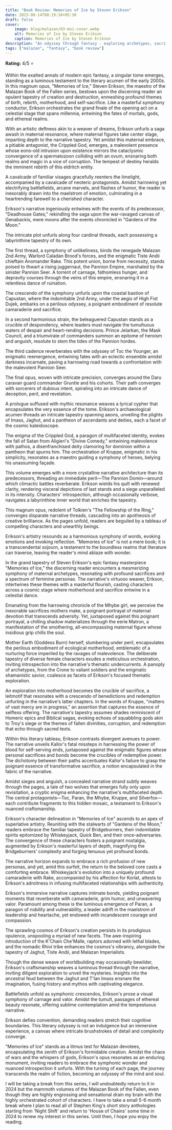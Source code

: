```yaml
---
title: "Book Review: Memories of Ice by Steven Erikson"
date: 2023-08-14T00:19:34+05:30
draft: false
cover: 
    image: blog/malazan/03-moi-cover.webp
    alt: Memories of Ice by Steven Erikson
    caption: Memories of Ice by Steven Erikson
description: "An odyssey through fantasy - exploring archetypes, sacrifice, and profound character depths. A climax to the first part of the great chronicle."
tags: ["malazan", "fantasy", "book review"]
---
```


**Rating:** 4/5 ⭐  

Within the exalted annals of modern epic fantasy, a singular tome emerges, standing as a luminous testament to the literary acumen of the early 2000s. In this magnum opus, "Memories of Ice," Steven Erikson, the maestro of the Malazan Book of the Fallen series, bestows upon the discerning reader an opulent tapestry of creation and destruction, enmeshing profound themes of birth, rebirth, motherhood, and self-sacrifice. Like a masterful symphony conductor, Erikson orchestrates the grand finale of the opening act on a celestial stage that spans millennia, entwining the fates of mortals, gods, and ethereal realms.

With an artistic deftness akin to a weaver of dreams, Erikson unfurls a saga awash in maternal resonance, where maternal figures take center stage, imparting depth to the narrative tapestry. Yet amidst this maternal embrace, a pitiable antagonist, the Crippled God, emerges, a malevolent presence whose eons-old intrusion upon existence mirrors the cataclysmic convergence of a spermatozoon colliding with an ovum, ensnaring both realms and magic in a vice of corruption. The tempest of destiny heralds the imminent rebirth of this eldritch entity.

A cavalcade of familiar visages gracefully reenters the limelight, accompanied by a cavalcade of neoteric protagonists. Amidst harrowing yet electrifying battlefields, arcane marvels, and flashes of humor, the reader is inexorably drawn into the maelstrom of emotion, culminating in a heartrending farewell to a cherished character.

Erikson's narrative ingeniously entwines with the events of its predecessor, "Deadhouse Gates," rekindling the saga upon the war-ravaged canvas of Genabackis, mere moons after the events chronicled in "Gardens of the Moon."

The intricate plot unfurls along four cardinal threads, each possessing a labyrinthine tapestry of its own.

The first thread, a symphony of unlikeliness, binds the renegade Malazan 2nd Army, Warlord Caladan Brood's forces, and the enigmatic Tiste Andii chieftain Anomander Rake. This potent union, borne from necessity, stands poised to thwart a rising juggernaut, the Pannion Empire, marshaled by the sinister Pannion Seer. A torrent of carnage, fathomless hunger, and depravity courses through the veins of this empire, ensnaring it in a relentless dance of ruination.

The crescendo of the symphony unfurls upon the coastal bastion of Capustan, where the indomitable 2nd Army, under the aegis of High Fist Dujek, embarks on a perilous odyssey, a poignant embodiment of resolute camaraderie and sacrifice.

In a second harmonious strain, the beleaguered Capustan stands as a crucible of despondency, where leaders must navigate the tumultuous waters of despair and heart-rending decisions. Prince Jelarkan, the Mask Council, and a triumvirate of commanders summon an epitome of heroism and anguish, resolute to stem the tides of the Pannion hordes.

The third cadence reverberates with the odyssey of Toc the Younger, an enigmatic reemergence, entwining fates with an eclectic ensemble amidst darkness incarnate, paving a harrowing road towards a confrontation with the malevolent Pannion Seer.

The final opus, woven with intricate precision, converges around the Daru caravan guard commander Gruntle and his cohorts. Their path converges with sorcerers of dubious intent, spiraling into an intricate dance of deception, peril, and revelation.

A prologue suffused with mythic resonance weaves a lyrical cypher that encapsulates the very essence of the tome. Erikson's archaeological acumen threads an intricate tapestry spanning aeons, unveiling the plights of Imass, Jaghut, and a pantheon of ascendants and deities, each a facet of the cosmic kaleidoscope.

The enigma of the Crippled God, a paragon of multifaceted identity, evokes the fall of Satan from Aligieri's "Divine Comedy," entwining malevolence with pathos, a disenfranchised deity clamoring for dominion within a pantheon that spurns him. The orchestration of Kruppe, enigmatic in his simplicity, resonates as a maestro guiding a symphony of heroes, belying his unassuming façade.

This volume emerges with a more crystalline narrative architecture than its predecessors, threading an immediate peril—The Pannion Domin—around which climactic battles reverberate. Erikson wields his quill with renewed clarity, rendering visceral depictions of last stands and a siege unparalleled in its intensity. Characters' introspection, although occasionally verbose, navigates a labyrinthine inner world that enriches the tapestry.

This magnum opus, redolent of Tolkien's "The Fellowship of the Ring," converges disparate narrative threads, cascading into an apotheosis of creative brilliance. As the pages unfold, readers are beguiled by a tableau of compelling characters and unearthly beings.

Erikson's artistry resounds as a harmonious symphony of words, evoking emotions and invoking reflection. "Memories of Ice" is not a mere book; it is a transcendental sojourn, a testament to the boundless realms that literature can traverse, leaving the reader's mind ablaze with wonder.

In the grand tapestry of Steven Erikson's epic fantasy masterpiece "Memories of Ice," the discerning reader encounters a mesmerizing symphony of maternal archetypes, resonating with profound sacrifices and a spectrum of feminine personas. The narrative's virtuoso weaver, Erikson, intertwines these themes with a masterful flourish, casting characters across a cosmic stage where motherhood and sacrifice entwine in a celestial dance.

Emanating from the harrowing chronicle of the Mhybe girl, we perceive the inexorable sacrifices mothers make, a poignant portrayal of maternal devotion that transcends adversity. Yet, juxtaposed against this poignant portrayal, a chilling shadow materializes through the eerie Matron, a manifestation of the smothering, all-encompassing maternal figure whose insidious grip chills the soul.

Mother Earth (Goddess Burn) herself, slumbering under peril, encapsulates the perilous embodiment of ecological motherhood, emblematic of a nurturing force imperiled by the ravages of malevolence. The deliberate tapestry of diverse female characters exudes a meticulous orchestration, inviting introspection into the narrative's thematic undercurrents. A panoply of archetypes, from the Crone to valiant soldiers and the enigmatic shamanistic savior, coalesce as facets of Erikson's focused thematic exploration.

An exploration into motherhood becomes the crucible of sacrifice, a leitmotif that resonates with a crescendo of benedictions and redemption unfurling in the narrative's latter chapters. In the words of Kruppe, "matters of vast mercy are in progress," an assertion that captures the essence of selfless offering. The narrative's tapestry assumes shades reminiscent of Homeric epics and Biblical sagas, evoking echoes of squabbling gods akin to Troy's siege or the themes of fallen divinities, corruption, and redemption that echo through sacred texts.

Within this literary tableau, Erikson contrasts divergent avenues to power. The narrative unveils Kallor's fatal missteps in harnessing the power of blood for self-serving ends, juxtaposed against the enigmatic figures whose personal sacrifices and bonds become the crucibles of redemptive power. The dichotomy between their paths accentuates Kallor's failure to grasp the poignant essence of transformative sacrifice, a notion encapsulated in the fabric of the narrative.

Amidst sieges and anguish, a concealed narrative strand subtly weaves through the pages, a tale of two wolves that emerges fully only upon revisitation, a cryptic enigma enhancing the narrative's multifaceted depth. The central protagonists—Toc, Paran, the Mhybe, Kruppe, and Silverfox—each contribute fragments to this hidden mosaic, a testament to Erikson's nuanced craftsmanship.

Erikson's character delineation in "Memories of Ice" ascends to an apex of superlative artistry. Reuniting with the stalwarts of "Gardens of the Moon," readers embrace the familiar tapestry of Bridgeburners, their indomitable spirits epitomized by Whiskeyjack, Quick Ben, and their once-adversaries. The convergence of these characters fosters a poignant nostalgia, augmented by Erikson's masterful layers of depth, magnifying the Bridgeburners' complexity and forging tenuous yet profound bonds.

The narrative horizon expands to embrace a rich profusion of new personas, and yet, amid this surfeit, the return to the beloved core casts a comforting embrace. Whiskeyjack's evolution into a uniquely profound camaraderie with Rake, accompanied by his affection for Korlat, attests to Erikson's adroitness in infusing multifaceted relationships with authenticity.

Erikson's immersive narrative captures intimate bonds, yielding poignant moments that reverberate with camaraderie, grim humor, and unwavering valor. Paramount among these is the luminous emergence of Paran, a paragon of nobility and vulnerability, a leader adrift in the maelstrom of leadership and heartache, yet endowed with incandescent courage and compassion.

The sprawling cosmos of Erikson's creation persists in its prodigious opulence, unspooling a myriad of new facets. The awe-inspiring introduction of the K'Chain Che'Malle, raptors adorned with lethal blades, and the nomadic Rhivi tribe enhances the cosmos's vibrancy, alongside the tapestry of Jaghut, Tiste Andii, and Malazan Imperialists.

Though the dense weave of worldbuilding may occasionally bewilder, Erikson's craftsmanship weaves a luminous thread through the narrative, inviting diligent exploration to unveil the mysteries. Insights into the ancestral feud between the Jaghut and T'lan Imass ensnare the imagination, fusing history and mythos with captivating elegance.

Battlefields unfold as symphonic crescendos, Erikson's prose a visual symphony of carnage and valor. Amidst the tumult, passages of ethereal beauty resonate, offering sublime contemplation amid the tempestuous narrative.

Erikson defies convention, demanding readers stretch their cognitive boundaries. This literary odyssey is not an indulgence but an immersive experience, a canvas where intricate brushstrokes of detail and complexity converge.

"Memories of Ice" stands as a litmus test for Malazan devotees, encapsulating the zenith of Erikson's formidable creation. Amidst the chaos of wars and the whispers of gods, Erikson's opus resonates as an enduring monument, inviting readers to embrace the symphonic wonder and nuanced introspection it unfurls. With the turning of each page, the journey transcends the realm of fiction, becoming an odyssey of the mind and soul.

I will be taking a break from this series, I will undoubtedly return to it in 2024 but the mammoth volumes of the Malazan Book of the Fallen, even though they are highly engrossing and sensational drain my brain with the highly orchestrated cohort of characters. I have to take a small 5-6 month break where I plan to read all of Stephen King's short story anthologies starting from 'Night Shift' and return to 'House of Chains' some time in 2024 to renew my interest in this series. Until then, I hope you enjoy the reading.
